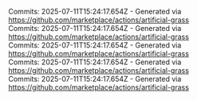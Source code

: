 Commits: 2025-07-11T15:24:17.654Z - Generated via https://github.com/marketplace/actions/artificial-grass
<br>
Commits: 2025-07-11T15:24:17.654Z - Generated via https://github.com/marketplace/actions/artificial-grass
<br>
Commits: 2025-07-11T15:24:17.654Z - Generated via https://github.com/marketplace/actions/artificial-grass
<br>
Commits: 2025-07-11T15:24:17.654Z - Generated via https://github.com/marketplace/actions/artificial-grass
<br>
Commits: 2025-07-11T15:24:17.654Z - Generated via https://github.com/marketplace/actions/artificial-grass
<br>
